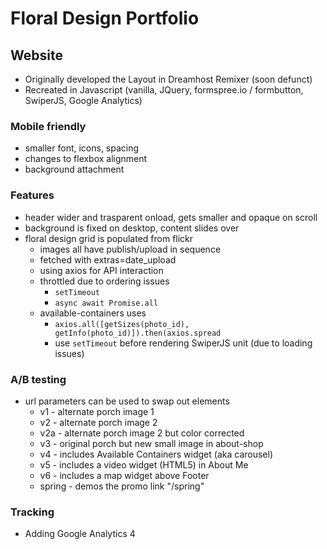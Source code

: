 # Floral Design Portfolio

## Website
* Originally developed the Layout in Dreamhost Remixer (soon defunct)
* Recreated in Javascript (vanilla, JQuery, formspree.io / formbutton, SwiperJS, Google Analytics)

### Mobile friendly
* smaller font, icons, spacing
* changes to flexbox alignment
* background attachment

### Features
* header wider and trasparent onload, gets smaller and opaque on scroll
* background is fixed on desktop, content slides over
* floral design grid is populated from flickr
  * images all have publish/upload in sequence
  * fetched with extras=date_upload
  * using axios for API interaction
  * throttled due to ordering issues
    * `setTimeout`
    * `async await Promise.all`
  * available-containers uses
    * `axios.all([getSizes(photo_id), getInfo(photo_id)]).then(axios.spread`
    * use `setTimeout` before rendering SwiperJS unit (due to loading issues)

### A/B testing
  * url parameters can be used to swap out elements
    * v1 - alternate porch image 1
    * v2 - alternate porch image 2
    * v2a - alternate porch image 2 but color corrected
    * v3 - original porch but new small image in about-shop
    * v4 - includes Available Containers widget (aka carousel)
    * v5 - includes a video widget (HTML5) in About Me
    * v6 - includes a map widget above Footer
    * spring - demos the promo link "/spring"

### Tracking
  * Adding Google Analytics 4
